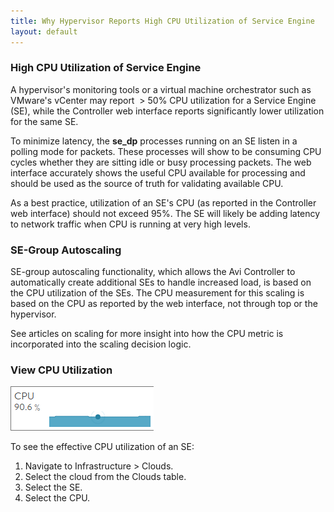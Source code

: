 ```yaml
---
title: Why Hypervisor Reports High CPU Utilization of Service Engine
layout: default
---
```

### High CPU Utilization of Service Engine

A hypervisor's monitoring tools or a virtual machine orchestrator such as VMware's vCenter may report  > 50% CPU utilization for a Service Engine (SE), while the Controller web interface reports significantly lower utilization for the same SE.

To minimize latency, the **se_dp** processes running on an SE listen in a polling mode for packets. These processes will show to be consuming CPU cycles whether they are sitting idle or busy processing packets. The web interface accurately shows the useful CPU available for processing and should be used as the source of truth for validating available CPU.

As a best practice, utilization of an SE's CPU (as reported in the Controller web interface) should not exceed 95%. The SE will likely be adding latency to network traffic when CPU is running at very high levels.

### SE-Group Autoscaling

SE-group autoscaling functionality, which allows the Avi Controller to automatically create additional SEs to handle increased load, is based on the CPU utilization of the SEs. The CPU measurement for this scaling is based on the CPU as reported by the web interface, not through top or the hypervisor.

See articles on scaling for more insight into how the CPU metric is incorporated into the scaling decision logic.

### View CPU Utilization

<a href="img/CPU.png"><img class="size-full wp-image-246 alignright" src="img/CPU.png" alt="CPU" width="229" height="71"></a>

To see the effective CPU utilization of an SE:
<ol> 
 <li>Navigate to Infrastructure &gt; Clouds.</li> 
 <li>Select the cloud from the Clouds table.</li> 
 <li>Select the SE.</li> 
 <li>Select the CPU.</li> 
</ol> 